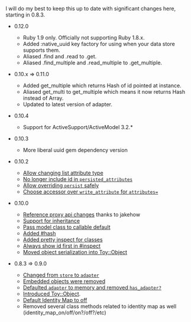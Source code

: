 I will do my best to keep this up to date with significant changes here, starting in 0.8.3.

* 0.12.0

  * Ruby 1.9 only. Officially not supporting Ruby 1.8.x.
  * Added :native_uuid key factory for using when your data store supports them.
  * Aliased .find and .read to .get.
  * Aliased .find_multiple and .read_multiple to .get_multiple.

* 0.10.x => 0.11.0

  * Added get_multiple which returns Hash of id pointed at instance.
  * Aliased get_multi to get_multiple which means it now returns Hash instead of Array.
  * Updated to latest version of adapter.

* 0.10.4
  * Support for ActiveSupport/ActiveModel 3.2.*

* 0.10.3
  * More liberal uuid gem dependency version

* 0.10.2
  * [Allow changing list attribute type](https://github.com/jnunemaker/toystore/commit/a5b1a944622509c32688d2e56088a7d7aa6fc0b3)
  * [No longer include id in `persisted_attributes`](https://github.com/jnunemaker/toystore/commit/9f713311ebf174e314db700392e27af86ca00662)
  * [Allow overriding `persist` safely](https://github.com/jnunemaker/toystore/commit/304e50c7e4ac11a365ae00f5d4caed722de31909)
  * [Choose accessor over `write_attribute` for `attributes=`](https://github.com/jnunemaker/toystore/commit/65a8f81d933f0ebe1f13c9b1ff776f9e20333cb3)

* 0.10.0
  * [Reference proxy api changes](https://github.com/jnunemaker/toystore/pull/5) thanks to jakehow
  * [Support for inheritance](https://github.com/jnunemaker/toystore/pull/4)
  * [Pass model class to callable default](https://github.com/jnunemaker/toystore/commit/45eff74fb712e5b2a437e3c09b382421fc05539d)
  * [Added #hash](https://github.com/jnunemaker/toystore/commit/0769f548be669ad1b456cb1b8e11e394e0fee303)
  * [Added pretty inspect for classes](https://github.com/jnunemaker/toystore/commit/2fdc18b8d8428a932c1e5eeafa6a4db2269f1473)
  * [Always show id first in #inspect](https://github.com/jnunemaker/toystore/commit/145312b961a519ab84b010d37be075d85fa290a2)
  * [Moved object serialization into Toy::Object](https://github.com/jnunemaker/toystore/commit/d9431557f0f12c4e171fc888f3eb846fb631d4aa)

* 0.8.3 => 0.9.0
  * [Changed from `store` to `adapter`](https://github.com/jnunemaker/toystore/pull/1)
  * [Embedded objects were removed](https://github.com/jnunemaker/toystore/pull/2)
  * [Defaulted `adapter` to memory and removed `has_adapter?`](https://github.com/jnunemaker/toystore/commit/64268705fcb22d82eb7ac3e934508770ceb1f101)
  * [Introduced Toy::Object](https://github.com/jnunemaker/toystore/commit/f22fddff96b388db3bd22f36cc1cc29b28d0ae5e).
  * [Default Identity Map to off](https://github.com/jnunemaker/toystore/compare/02b652b4dbd4a652bf3d788fbf8cf7d0bae805f6...5cec60be60f9bf749964d5c2d437189287d6d837)
  * Removed several class methods related to identity map as well (identity_map_on/off/on?/off?/etc)
